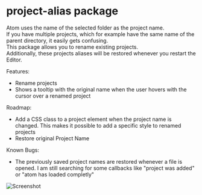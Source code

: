 # project-alias package

Atom uses the name of the selected folder as the project name.  
If you have multiple projects, which for example have the same name of the parent directory, it easily gets confusing.  
This package allows you to rename existing projects.  
Additionally, these projects aliases will be restored whenever you restart the Editor.

Features:
* Rename projects
* Shows a tooltip with the original name when the user hovers with the cursor over a renamed project

Roadmap:
* Add a CSS class to a project element when the project name is changed. This makes it possible to add a specific style to renamed projects
* Restore original Project Name

Known Bugs:
* The previously saved project names are restored whenever a file is opened. I am still searching for some callbacks like "project was added" or "atom has loaded completly"

![Screenshot](https://cloud.githubusercontent.com/assets/1751865/19036233/e21ea0ec-896e-11e6-86b5-d24d28129a3e.png)
